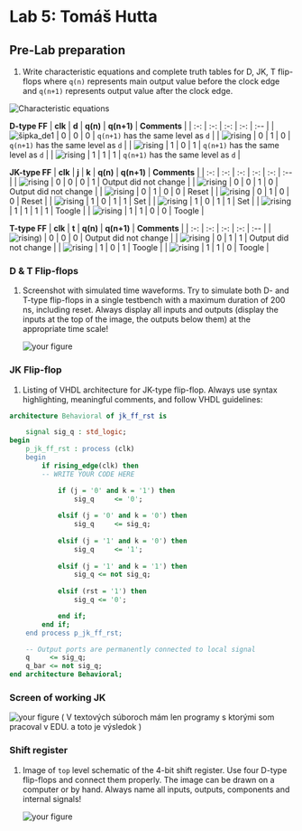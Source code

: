 # Lab 5: Tomáš Hutta

## Pre-Lab preparation

1. Write characteristic equations and complete truth tables for D, JK, T flip-flops where `q(n)` represents main output value before the clock edge and `q(n+1)` represents output value after the clock edge.   

![Characteristic equations](./rovnice_de1.png)

   **D-type FF**
   | **clk** | **d** | **q(n)** | **q(n+1)** | **Comments** |
   | :-: | :-: | :-: | :-: | :-- |
   | ![![šipka_de1](https://user-images.githubusercontent.com/124770881/225112103-e7dfe9d4-0dc6-494d-a272-89b8e5b2d883.png)](./%C5%A1ipka_de1.png) | 0 | 0 | 0 | `q(n+1)` has the same level as `d` |
   | ![rising](./%C5%A1ipka_de1.png) | 0 | 1 | 0 | `q(n+1)` has the same level as `d` |
   | ![rising](./%C5%A1ipka_de1.png) | 1 | 0 | 1 | `q(n+1)` has the same level as `d` |
   | ![rising](./%C5%A1ipka_de1.png) | 1 | 1 | 1 | `q(n+1)` has the same level as `d` |

   **JK-type FF**
   | **clk** | **j** | **k** | **q(n)** | **q(n+1)** | **Comments** |
   | :-: | :-: | :-: | :-: | :-: | :-- |
   | ![rising](./%C5%A1ipka_de1.png) | 0 | 0 | 0 | 1 | Output did not change |
   | ![rising](./%C5%A1ipka_de1.png) | 0 | 0 | 1 | 0 | Output did not change |
   | ![rising](./%C5%A1ipka_de1.png) | 0 | 1 | 0 | 0 | Reset |
   | ![rising](./%C5%A1ipka_de1.png) | 0 | 1 | 0 | 0 | Reset |
   | ![rising](./%C5%A1ipka_de1.png) | 1 | 0 | 1 | 1 | Set |
   | ![rising](./%C5%A1ipka_de1.png) | 1 | 0 | 1 | 1 | Set |
   | ![rising](./%C5%A1ipka_de1.png) | 1 | 1 | 1 | 1 | Toogle |
   | ![rising](./%C5%A1ipka_de1.png) | 1 | 1 | 0 | 0 | Toogle |

   **T-type FF**
   | **clk** | **t** | **q(n)** | **q(n+1)** | **Comments** |
   | :-: | :-: | :-: | :-: | :-- |
   | ![rising](./%C5%A1ipka_de1.png)) | 0 | 0 | 0 | Output did not change |
   | ![rising](./%C5%A1ipka_de1.png) | 0 | 1 | 1 | Output did not change |
   | ![rising](./%C5%A1ipka_de1.png) | 1 | 0 | 1 | Toogle |
   | ![rising](./%C5%A1ipka_de1.png) | 1 | 1 | 0 | Toogle |

<a name="part1"></a>

### D & T Flip-flops

1. Screenshot with simulated time waveforms. Try to simulate both D- and T-type flip-flops in a single testbench with a maximum duration of 200 ns, including reset. Always display all inputs and outputs (display the inputs at the top of the image, the outputs below them) at the appropriate time scale!

   ![your figure](screen_Gub.PNG)

### JK Flip-flop

1. Listing of VHDL architecture for JK-type flip-flop. Always use syntax highlighting, meaningful comments, and follow VHDL guidelines:

```vhdl
architecture Behavioral of jk_ff_rst is

    signal sig_q : std_logic;
begin
    p_jk_ff_rst : process (clk)
    begin
        if rising_edge(clk) then
        -- WRITE YOUR CODE HERE

            if (j = '0' and k = '1') then 
                sig_q     <= '0';
                
            elsif (j = '0' and k = '0') then
                sig_q     <= sig_q;
                
            elsif (j = '1' and k = '0') then
                sig_q     <= '1';
             
            elsif (j = '1' and k = '1') then 
                sig_q <= not sig_q;
                
            elsif (rst = '1') then 
            	sig_q <= '0';

            end if;
        end if;
    end process p_jk_ff_rst;

    -- Output ports are permanently connected to local signal
    q     <= sig_q;
    q_bar <= not sig_q;
end architecture Behavioral;

```
### Screen of working JK

![your figure](Screen_jk.png)
( V textových súboroch mám len programy s ktorými som pracoval v EDU. a toto je výsledok )

### Shift register

1. Image of `top` level schematic of the 4-bit shift register. Use four D-type flip-flops and connect them properly. The image can be drawn on a computer or by hand. Always name all inputs, outputs, components and internal signals!

   ![your figure]()

